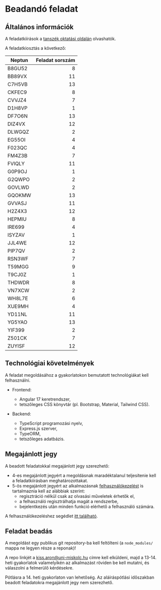 # Beadandó feladat

## Általános információk

A feladatkiírások a [tanszék oktatási oldalán](https://edu.iit.uni-miskolc.hu/doku.php?id=tanszek:oktatas:informatikai_rendszerek_epitese:feleves_feladat#feladatok) olvashatók.

A feladatkiosztás a következő:

<!--<details>
<summary>Feladatkiosztás</summary>
-->

| Neptun | Feladat sorszám |
| ------ | --------------: |
| B8GU52 | 8 |
| BB89VX | 11 |
| C7H5VB | 13 |
| CKFEC9 | 8 |
| CVVJZ4 | 7 |
| D1H8VP | 1 |
| DF7O6N | 13 |
| DIZ4VX | 12 |
| DLWGQZ | 2 |
| EG55OI | 4 |
| F023QC | 4 |
| FM4Z3B | 7 |
| FVIQLY | 11 |
| G0P9OJ | 1 |
| G2QWPO | 2 |
| GOVLWD | 2 |
| GQOKMW | 13 |
| GVVASJ | 11 |
| H2Z4X3 | 12 |
| HEPMIU | 8 |
| IRE699 | 4 |
| ISYZAV | 1 |
| JJL4WE | 12 |
| PIP7QV | 2 |
| RSN3WF | 7 |
| T59MGG | 9 |
| T9CJ0Z | 1 |
| THDWDR | 8 |
| VN7XCW | 2 |
| WH8L7E | 6 |
| XUE9MH | 4 |
| YD11NL | 11 |
| YG5YAO | 13 |
| YIF399 | 2 |
| Z501CK | 7 |
| ZUYISF | 12 |

<!--</details>-->

## Technológiai követelmények
A feladat megoldásához a gyakorlatokon bemutatott technológiákat kell felhasználni.

- Frontend:
  - Angular 17 keretrendszer,
  - tetszőleges CSS könyvtár (pl. Bootstrap, Material, Tailwind CSS).

- Backend:
  - TypeScript programozási nyelv,
  - Express.js szerver,
  - TypeORM,
  - tetszőleges adatbázis.

## Megajánlott jegy
A beadott feladatokkal megajánlott jegy szerezhető:

- 4-es megajánlott jegyért a megoldásnak maradéktalanul teljesítenie kell a feladatkiírásban meghatározottakat.
- 5-ös megajánlott jegyért az alkalmazásnak [felhasználókezelést](authentication.md) is tartalmaznia kell az alábbiak szerint:
    - regisztráció nélkül csak az olvasási műveletek érhetők el,
    - a felhasználó regisztrálhatja magát a rendszerbe,
    - bejelentkezés után minden funkció elérhető a felhasználó számára.

A felhasználókezeléshez segédlet [itt található](authentication.md).

## Feladat beadás
A megoldást egy publikus git repository-ba kell feltölteni (a `node_modules/` mappa ne legyen része a reponak)!

A repo linkjét a <kiss.aron@uni-miskolc.hu> címre kell elküldeni, majd a 13-14. heti gyakorlatok valamelyikén az alkalmazást röviden be kell mutatni, és válaszolni a felmerülő kérdésekre.

Pótlásra a 14. heti gyakorlaton van lehetőség. Az aláíráspótlási időszakban beadott feladatokra megajánlott jegy nem szerezhető.
